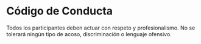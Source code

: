 # Código de Conducta
Todos los participantes deben actuar con respeto y profesionalismo. No se tolerará ningún tipo de acoso, discriminación o lenguaje ofensivo.
